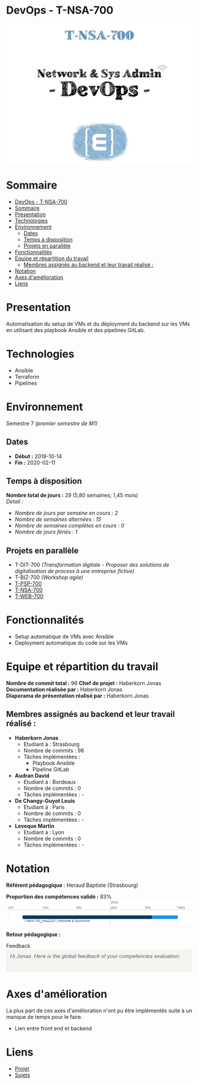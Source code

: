 # DevOps - T-NSA-700

![Project logo](assets/logo.png)

# Sommaire

- [DevOps - T-NSA-700](#devops---t-nsa-700)
- [Sommaire](#sommaire)
- [Presentation](#presentation)
- [Technologies](#technologies)
- [Environnement](#environnement)
  - [Dates](#dates)
  - [Temps à disposition](#temps-à-disposition)
  - [Projets en parallèle](#projets-en-parallèle)
- [Fonctionnalités](#fonctionnalités)
- [Equipe et répartition du travail](#equipe-et-répartition-du-travail)
  - [Membres assignés au backend et leur travail réalisé :](#membres-assignés-au-backend-et-leur-travail-réalisé-)
- [Notation](#notation)
- [Axes d'amélioration](#axes-damélioration)
- [Liens](#liens)

# Presentation

Automatisation du setup de VMs et du déployment du backend sur les VMs en utilisant des playbook Ansible et des pipelines GitLab.

# Technologies
* Ansible
* Terraform
* Pipelines

# Environnement
Semestre 7 *(premier semestre de M1)*

## Dates
* **Début :** 2019-10-14
* **Fin :** 2020-02-11

## Temps à disposition
**Nombre total de jours :** 29 (5,80 semaines; 1,45 mois)  
*Detail :*
* *Nombre de jours par semaine en cours : 2*
* *Nombre de semaines alternées : 15*
* *Nombre de semaines complètes en cours : 0*
* *Nombre de jours fériés : 1*


## Projets en parallèle 
* T-DIT-700 *(Transformation digitale - Proposer des solutions de digitalisation de process à une entreprise fictive)*
* T-BIZ-700 *(Workshop agile)*
* [T-PSP-700](https://github.com/HaberkornJonas/ManageMint_Frontend_T-ESP-900/tree/post_delivery/t-psp-700)
* [T-NSA-700](https://github.com/HaberkornJonas/DevOps_T-NSA-700)
* [T-WEB-700](https://github.com/HaberkornJonas/Count-Of-Money_T-WEB-700)

# Fonctionnalités
* Setup automatique de VMs avec Ansible
* Deployment automatique du code sur les VMs

# Equipe et répartition du travail
**Nombre de commit total :** 96 
**Chef de projet :** Haberkorn Jonas
**Documentation réalisée par :** Haberkorn Jonas  
**Diaporama de présentation réalisé par :** Haberkorn Jonas 

## Membres assignés au backend et leur travail réalisé :
* **Haberkorn Jonas**
  * Etudiant à : Strasbourg
  * Nombre de commits : 96
  * Tâches implémentées :  
    * Playbook Ansible
    * Pipeline GitLab
* **Audran David**
  * Etudiant à : Bordeaux
  * Nombre de commits : 0
  * Tâches implémentées : -
* **De Changy-Guyot Louis**
  * Etudiant à : Paris
  * Nombre de commits : 0
  * Tâches implémentées : -
* **Leveque Martin**
  * Etudiant à : Lyon
  * Nombre de commits : 0
  * Tâches implémentées : -

# Notation
**Référent pédagogique** : Heraud Baptiste (Strasbourg)
  
**Proportion des compétences validé :** 83%    
![Proportion des compétences validé](assets/competences.png)

**Retour pédagogique :**   

Feedback  
![Feedack](assets/feedback.png)

# Axes d'amélioration
La plus part de ces axes d'amélioration n'ont pu être implémentés suite à un manque de temps pour le faire.  
* Lien entre front end et backend

# Liens
* [Projet](project)
* [Sujets](documents/subject)
